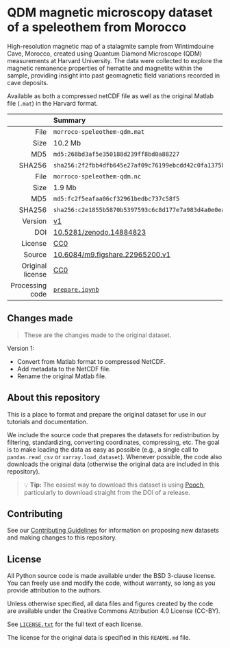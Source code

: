 # QDM magnetic microscopy dataset of a speleothem from Morocco

High-resolution magnetic map of a stalagmite sample from Wintimdouine Cave,
Morocco, created using Quantum Diamond Microscope (QDM) measurements at Harvard
University. The data were collected to explore the magnetic remanence
properties of hematite and magnetite within the sample, providing insight into
past geomagnetic field variations recorded in cave deposits.

Available as both a compressed netCDF file as well as the original Matlab file
(`.mat`) in the Harvard format.

| | Summary |
|--:|:--|
| File | `morroco-speleothem-qdm.mat` |
| Size | 10.2 Mb |
| MD5 | `md5:268bd3af5e350188d239ff8bd0a88227` |
| SHA256 | `sha256:2f2fbb4dfb645e27af09c76199ebcdd42c0fa137588072d3748eaf3be61fa0a6` |
| File | `morroco-speleothem-qdm.nc` |
| Size | 1.9 Mb |
| MD5 | `md5:fc2f5eafaa06cf32961bedbc737c58f5` |
| SHA256 | `sha256:c2e1855b5870b5397593c6c8d177e7a983d4a0e0ea0494a57888bab6e58b0887` |
| Version | [v1](https://github.com/fatiando-data/morroco-speleothem-qdm/releases/latest) |
| DOI | [10.5281/zenodo.14884823](https://doi.org/10.5281/zenodo.14884823) |
| License | [CC0](https://creativecommons.org/publicdomain/zero/1.0/) |
| Source | [10.6084/m9.figshare.22965200.v1](https://doi.org/10.6084/m9.figshare.22965200.v1) |
| Original license |  [CC0](https://creativecommons.org/publicdomain/zero/1.0/)  |
| Processing code | [`prepare.ipynb`](https://nbviewer.org/github/fatiando-data/morroco-speleothem-qdm/blob/main/prepare.ipynb) |

## Changes made

> These are the changes made to the original dataset.

Version 1:

* Convert from Matlab format to compressed NetCDF.
* Add metadata to the NetCDF file.
* Rename the original Matlab file.

## About this repository

This is a place to format and prepare the original dataset for use in our
tutorials and documentation.

We include the source code that prepares the datasets for redistribution by
filtering, standardizing, converting coordinates, compressing, etc.
The goal is to make loading the data as easy as possible (e.g., a single call
to `pandas.read_csv` or `xarray.load_dataset`).
Whenever possible, the code also downloads the original data (otherwise the
original data are included in this repository).

> 💡 **Tip:** The easiest way to download this dataset is using
> [Pooch](https://www.fatiando.org/pooch), particularly to download straight
> from the DOI of a release.

## Contributing

See our [Contributing Guidelines][contrib] for information on proposing new
datasets and making changes to this repository.

## License

All Python source code is made available under the BSD 3-clause license. You
can freely use and modify the code, without warranty, so long as you provide
attribution to the authors.

Unless otherwise specified, all data files and figures created by the code are
available under the Creative Commons Attribution 4.0 License (CC-BY).

See [`LICENSE.txt`](LICENSE.txt) for the full text of each license.

The license for the original data is specified in this `README.md` file.


[contrib]: https://github.com/fatiando-data/.github/blob/main/CONTRIBUTING.md
